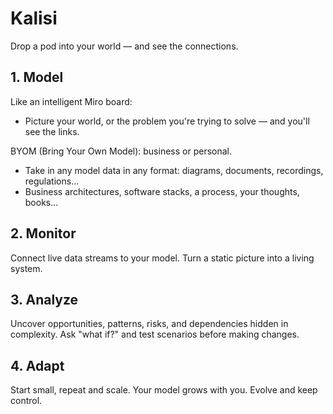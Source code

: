 # Kalisi

Drop a pod into your world — and see the connections.

## 1. Model

Like an intelligent Miro board:
- Picture your world, or the problem you're trying to solve — and you'll see the links.

BYOM (Bring Your Own Model): business or personal.
- Take in any model data in any format: diagrams, documents, recordings, regulations...
- Business architectures, software stacks, a process, your thoughts, books...

## 2. Monitor

Connect live data streams to your model.
Turn a static picture into a living system.

## 3. Analyze

Uncover opportunities, patterns, risks, and dependencies hidden in complexity.
Ask "what if?" and test scenarios before making changes.

## 4. Adapt

Start small, repeat and scale. Your model grows with you.
Evolve and keep control.
